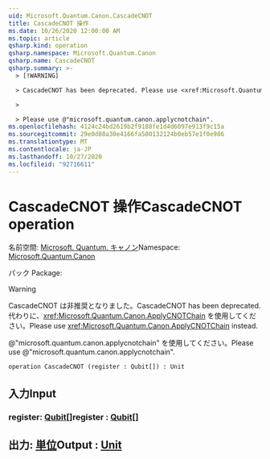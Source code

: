 ```yaml
---
uid: Microsoft.Quantum.Canon.CascadeCNOT
title: CascadeCNOT 操作
ms.date: 10/26/2020 12:00:00 AM
ms.topic: article
qsharp.kind: operation
qsharp.namespace: Microsoft.Quantum.Canon
qsharp.name: CascadeCNOT
qsharp.summary: >-
  > [!WARNING]

  > CascadeCNOT has been deprecated. Please use <xref:Microsoft.Quantum.Canon.ApplyCNOTChain> instead.

  >

  > Please use @"microsoft.quantum.canon.applycnotchain".
ms.openlocfilehash: 4124c24bd2619b2f9188fe1d4d6097e913f9c15a
ms.sourcegitcommit: 29e0d88a30e4166fa580132124b0eb57e1f0e986
ms.translationtype: MT
ms.contentlocale: ja-JP
ms.lasthandoff: 10/27/2020
ms.locfileid: "92716611"
---
```

# <a name="cascadecnot-operation"></a><span data-ttu-id="c8e2c-102">CascadeCNOT 操作</span><span class="sxs-lookup"><span data-stu-id="c8e2c-102">CascadeCNOT operation</span></span>

<span data-ttu-id="c8e2c-103">名前空間: [Microsoft. Quantum. キャノン](xref:Microsoft.Quantum.Canon)</span><span class="sxs-lookup"><span data-stu-id="c8e2c-103">Namespace: [Microsoft.Quantum.Canon](xref:Microsoft.Quantum.Canon)</span></span>

<span data-ttu-id="c8e2c-104">パック [](https://nuget.org/packages/)</span><span class="sxs-lookup"><span data-stu-id="c8e2c-104">Package: [](https://nuget.org/packages/)</span></span>


> [!WARNING]
> <span data-ttu-id="c8e2c-105">CascadeCNOT は非推奨となりました。</span><span class="sxs-lookup"><span data-stu-id="c8e2c-105">CascadeCNOT has been deprecated.</span></span> <span data-ttu-id="c8e2c-106">代わりに、<xref:Microsoft.Quantum.Canon.ApplyCNOTChain> を使用してください。</span><span class="sxs-lookup"><span data-stu-id="c8e2c-106">Please use <xref:Microsoft.Quantum.Canon.ApplyCNOTChain> instead.</span></span>
>
> <span data-ttu-id="c8e2c-107">@"microsoft.quantum.canon.applycnotchain" を使用してください。</span><span class="sxs-lookup"><span data-stu-id="c8e2c-107">Please use @"microsoft.quantum.canon.applycnotchain".</span></span>



```qsharp
operation CascadeCNOT (register : Qubit[]) : Unit
```


## <a name="input"></a><span data-ttu-id="c8e2c-108">入力</span><span class="sxs-lookup"><span data-stu-id="c8e2c-108">Input</span></span>

### <a name="register--qubit"></a><span data-ttu-id="c8e2c-109">register: [Qubit](xref:microsoft.quantum.lang-ref.qubit)[]</span><span class="sxs-lookup"><span data-stu-id="c8e2c-109">register : [Qubit](xref:microsoft.quantum.lang-ref.qubit)[]</span></span>





## <a name="output--unit"></a><span data-ttu-id="c8e2c-110">出力: [単位](xref:microsoft.quantum.lang-ref.unit)</span><span class="sxs-lookup"><span data-stu-id="c8e2c-110">Output : [Unit](xref:microsoft.quantum.lang-ref.unit)</span></span>

